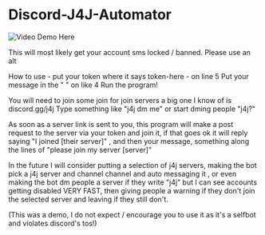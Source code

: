 # Discord-J4J-Automator

![Video Demo Here](https://streamable.com/nrxw4e)

This will most likely get your account sms locked / banned.
Please use an alt

How to use - put your token where it says token-here - on line 5
Put your message in the " " on like 4
Run the program!

You will need to join some join for join servers a big one I know of is discord.gg/j4j
Type something like "j4j dm me" or start dming people "j4j?"

As soon as a server link is sent to you, this program will make a post request to the server via your token and join it, if that goes ok it will reply saying "I joined [their server]" , and then your message, something along the lines of "please join my server [server]"

In the future I will consider putting a selection of j4j servers, making the bot pick a j4j server and channel channel and auto messaging it , or even making the bot dm people a server if they write "j4j" but I can see accounts getting disabled VERY FAST, then giving people a warning if they don't join the selected server and leaving if they still don't.

(This was a demo, I do not expect / encourage you to use it as it's a selfbot and violates discord's tos!)
